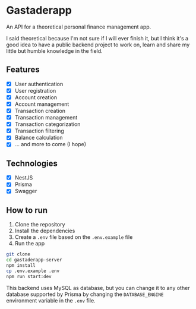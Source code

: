# Gastaderapp

An API for a theoretical personal finance management app.

I said theoretical because I'm not sure if I will ever finish it, but I think
it's a good idea to have a public backend project to work on, learn and share
my little but humble knowledge in the field.

## Features

- [x] User authentication
- [x] User registration
- [x] Account creation
- [x] Account management
- [x] Transaction creation
- [x] Transaction management
- [x] Transaction categorization
- [x] Transaction filtering
- [x] Balance calculation
- [x] ... and more to come (I hope)

## Technologies

- [x] NestJS
- [x] Prisma
- [x] Swagger

## How to run

1. Clone the repository
2. Install the dependencies
3. Create a `.env` file based on the `.env.example` file
4. Run the app

```bash
git clone
cd gastaderapp-server
npm install
cp .env.example .env
npm run start:dev
```

This backend uses MySQL as database, but you can change it to any other database
supported by Prisma by changing the `DATABASE_ENGINE` environment variable in
the `.env` file.
